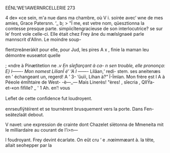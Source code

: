  
 
 
    
    
  
  

EÉNL‘WE‘IAWERNRCELLERIE 273

4   de» «ce sein, m'a nue dans ma chambre, où
V i.   soirée avec‘ wne de mes amies, Grace Patersnn.
‘_ b; > "Ï   me,  est vetre nom, qüesztionna la comtesse presque
parte. simpiicîtengracieuse de son interlocutrice?
 se  sur le‘ front vole celle-ci. Elle était chez Frey
 âne du mælslgnaeé parle mannscrit d'Allnn. Le moindre soup-

   
  
  
   
  
 
 

 ﬂentzreâneràkit pour elle, pour Jud, les pires A  x ,
ﬁnie la maman leu démontre euseætot quelle

  
   

 ; «ndre à Pinætitetion ne
_.v   En sîeﬁarçant à ca- n
  sen trouble, elle prononça:
E} l——- Mon nomest LilianÎ é’ ‘A
l ——-_ Lilâan,‘ redi- 
stem. ses aneitenæs
en ' échangeant un,
 regerd! 
A ’ 3- ‘ûuïi, Lihan à?“
Ï-Ïmlan. Mon frère est l
A  à Péeole
émlhtaire de West-
-è—_— Mais Linerès!
"ères! , sîecria
 , QIIŸa-et-«on
ﬁﬁlle? _ '
1 Ah. en’! vous

   
  
 
  
  
  
 
 
  
 
 
 
   

Leﬂet de cette conﬁdence fut loudroyent.

enrseuﬁÿtèïrent et se tournèrent brusquement vers la porte. Dans Fen-
 seätezlaät debout.

V navet: une expression de crainte dont Chazelet sïètonna
 de Mmeneita mit le milliardaire au courant de l’i>n—

l  foudroyant. Frey devint écarlate. On eût cru
‘ e  .nœimmæant à. la tête, allait seohepper par la

 

 

